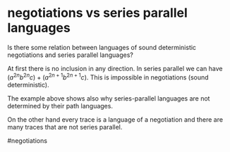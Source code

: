 # negotiations vs series parallel languages

Is there some relation between languages of sound deterministic negotiations and
series parallel languages? 

At first there is no inclusion in any direction.
In series parallel we can have $(a^{2n}b^{2n}c)+(a^{2n+1}b^{2n+1}c)$.
This is impossible in negotiations (sound deterministic). 

The example above shows also why series-parallel languages are not determined by their path languages. 

On the other hand every trace is a language  of a negotiation and there are many traces that are not series parallel. 

#negotiations